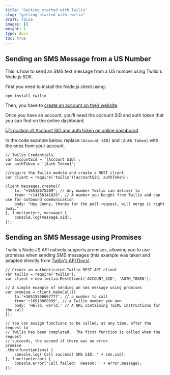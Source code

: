 ```yaml
---
title: "Getting started with Twilio"
slug: "getting-started-with-twilio"
draft: false
images: []
weight: 1
type: docs
toc: true
---
```


## Sending an SMS Message from a US Number
This is how to send an SMS text message from a US number using Twilio's Node.js SDK.

First you need to install the Node.js client using:

    npm install twilio

Then, you have to [create an account on their website][1].

Once you have an account, you'll need the account SID and auth token that you can find on the online dashboard.

[![Location of Account SID and auth token on online dashboard][2]][2]

In the code example below, replace `[Account SID]` and `[Auth Token]` with the ones from your account.

<!-- language: lang-js -->
    // Twilio Credentials 
    var accountSid = '[Account SID]'; 
    var authToken = '[Auth Token]'; 
     
    //require the Twilio module and create a REST client 
    var client = require('twilio')(accountSid, authToken); 
     
    client.messages.create({ 
        to: "+16518675309", // Any number Twilio can deliver to
        from: "+14158141829", // A number you bought from Twilio and can use for outbound communication
        body: "Hey Jenny, thanks for the pull request, will merge it right away." 
    }, function(err, message) { 
        console.log(message.sid); 
    });
    


  [1]: https://www.twilio.com/try-twilio
  [2]: https://i.stack.imgur.com/9rOMX.gif

## Sending an SMS Message using Promises
Twilio's Node.JS API natively supports promises, allowing you to use promises when sending SMS messages (this example was taken and adapted directly from [Twilio's API Docs][1]).

<!-- language: lang-js -->
    // Create an authenticated Twilio REST API client
    var twilio = require('twilio');
    var client = new twilio.RestClient('ACCOUNT_SID', 'AUTH_TOKEN');
    
    // A simple example of sending an sms message using promises
    var promise = client.makeCall({
        to:'+16515556667777', // a number to call
        from:'+16518889999', // a Twilio number you own
        body: 'Hello, world.' // A URL containing TwiML instructions for the call
    });
    
    // You can assign functions to be called, at any time, after the request to
    // Twilio has been completed.  The first function is called when the request
    // succeeds, the second if there was an error.
    promise
    .then(function(sms) {
        console.log('Call success! SMS SID: ' + sms.sid);
    }, function(error) {
        console.error('Call failed!  Reason: ' + error.message);
    });
    


  [1]: https://twilio.github.io/twilio-node/

